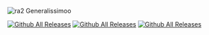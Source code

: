![ra2 Generalissimoo](https://user-images.githubusercontent.com/78301641/114235178-786ddd00-9988-11eb-8a2a-912c9df22b2f.jpg)

[![Github All Releases](https://img.shields.io/github/downloads/LUNKER88/cc-ra2-Generalissimoo/total.svg)](https://github.com/LUNKER88/cc-ra2-Generalissimoo/releases)
[![Github All Releases](https://img.shields.io/github/downloads/LUNKER88/cc-ra2-Generalissimoo/total2.svg)](https://github.com/LUNKER88/cc-ra2-Generalissimoo/releases/tag/4.9.4)
[![Github All Releases](https://img.shields.io/github/downloads/LUNKER88/cc-ra2-Generalissimoo/total3.svg)](https://github.com/LUNKER88/cc-ra2-Generalissimoo/releases/tag/4.9.5)
